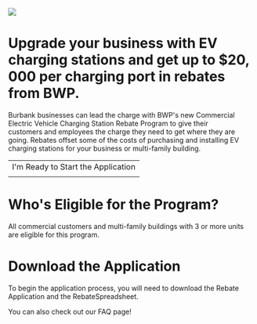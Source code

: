 ![](images/af026be6141054e52c813c01ad71ea78acee32876d5e5ae1bcfe4588acbcf996.jpg)  

# Upgrade your business with EV charging stations and get up to $\$20,000$ per charging port in rebates from BWP.  

Burbank businesses can lead the charge with BWP's new Commercial Electric Vehicle Charging Station Rebate Program to give their   
customers and employees the charge they need to get where they are   
going. Rebates offset some of the costs of purchasing and installing EV charging stations for your business or multi-family building.  

<html><body><table><tr><td>I'm Ready to Start the Application</td></tr><tr><td></td></tr></table></body></html>  

# Who's Eligible for the Program?  

All commercial customers and multi-family buildings with 3 or more units are eligible for this program.  

# Download the Application  

To begin the application process, you will need to download the Rebate Application and the RebateSpreadsheet.  

You can also check out our FAQ page!  